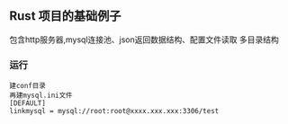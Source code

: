 ## Rust 项目的基础例子
包含http服务器,mysql连接池、json返回数据结构、配置文件读取 多目录结构

### 运行 
```
建conf目录 
再建mysql.ini文件
[DEFAULT]
linkmysql = mysql://root:root@xxxx.xxx.xxx:3306/test

```